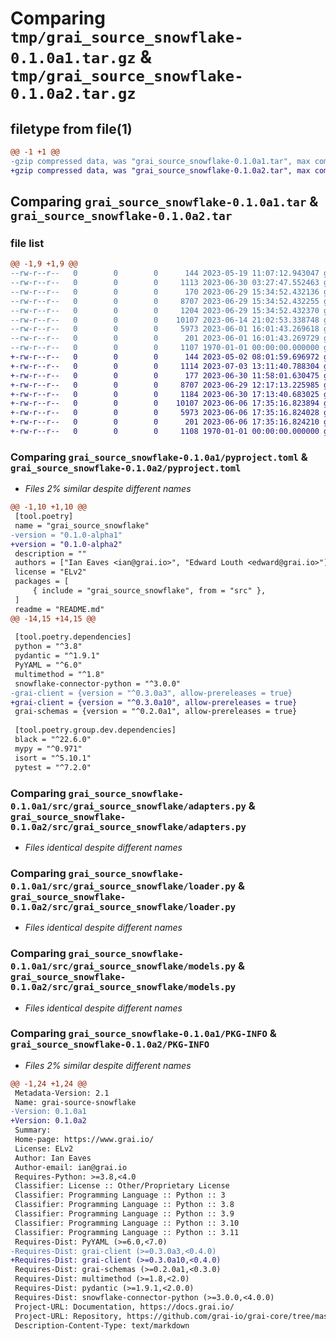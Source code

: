 # Comparing `tmp/grai_source_snowflake-0.1.0a1.tar.gz` & `tmp/grai_source_snowflake-0.1.0a2.tar.gz`

## filetype from file(1)

```diff
@@ -1 +1 @@
-gzip compressed data, was "grai_source_snowflake-0.1.0a1.tar", max compression
+gzip compressed data, was "grai_source_snowflake-0.1.0a2.tar", max compression
```

## Comparing `grai_source_snowflake-0.1.0a1.tar` & `grai_source_snowflake-0.1.0a2.tar`

### file list

```diff
@@ -1,9 +1,9 @@
--rw-r--r--   0        0        0      144 2023-05-19 11:07:12.943047 grai_source_snowflake-0.1.0a1/README.md
--rw-r--r--   0        0        0     1113 2023-06-30 03:27:47.552463 grai_source_snowflake-0.1.0a1/pyproject.toml
--rw-r--r--   0        0        0      170 2023-06-29 15:34:52.432136 grai_source_snowflake-0.1.0a1/src/grai_source_snowflake/__init__.py
--rw-r--r--   0        0        0     8707 2023-06-29 15:34:52.432255 grai_source_snowflake-0.1.0a1/src/grai_source_snowflake/adapters.py
--rw-r--r--   0        0        0     1204 2023-06-29 15:34:52.432370 grai_source_snowflake-0.1.0a1/src/grai_source_snowflake/base.py
--rw-r--r--   0        0        0    10107 2023-06-14 21:02:53.338748 grai_source_snowflake-0.1.0a1/src/grai_source_snowflake/loader.py
--rw-r--r--   0        0        0     5973 2023-06-01 16:01:43.269618 grai_source_snowflake-0.1.0a1/src/grai_source_snowflake/models.py
--rw-r--r--   0        0        0      201 2023-06-01 16:01:43.269729 grai_source_snowflake-0.1.0a1/src/grai_source_snowflake/package_definitions.py
--rw-r--r--   0        0        0     1107 1970-01-01 00:00:00.000000 grai_source_snowflake-0.1.0a1/PKG-INFO
+-rw-r--r--   0        0        0      144 2023-05-02 08:01:59.696972 grai_source_snowflake-0.1.0a2/README.md
+-rw-r--r--   0        0        0     1114 2023-07-03 13:11:40.788304 grai_source_snowflake-0.1.0a2/pyproject.toml
+-rw-r--r--   0        0        0      177 2023-06-30 11:58:01.630475 grai_source_snowflake-0.1.0a2/src/grai_source_snowflake/__init__.py
+-rw-r--r--   0        0        0     8707 2023-06-29 12:17:13.225985 grai_source_snowflake-0.1.0a2/src/grai_source_snowflake/adapters.py
+-rw-r--r--   0        0        0     1184 2023-06-30 17:13:40.683025 grai_source_snowflake-0.1.0a2/src/grai_source_snowflake/base.py
+-rw-r--r--   0        0        0    10107 2023-06-06 17:35:16.823894 grai_source_snowflake-0.1.0a2/src/grai_source_snowflake/loader.py
+-rw-r--r--   0        0        0     5973 2023-06-06 17:35:16.824028 grai_source_snowflake-0.1.0a2/src/grai_source_snowflake/models.py
+-rw-r--r--   0        0        0      201 2023-06-06 17:35:16.824210 grai_source_snowflake-0.1.0a2/src/grai_source_snowflake/package_definitions.py
+-rw-r--r--   0        0        0     1108 1970-01-01 00:00:00.000000 grai_source_snowflake-0.1.0a2/PKG-INFO
```

### Comparing `grai_source_snowflake-0.1.0a1/pyproject.toml` & `grai_source_snowflake-0.1.0a2/pyproject.toml`

 * *Files 2% similar despite different names*

```diff
@@ -1,10 +1,10 @@
 [tool.poetry]
 name = "grai_source_snowflake"
-version = "0.1.0-alpha1"
+version = "0.1.0-alpha2"
 description = ""
 authors = ["Ian Eaves <ian@grai.io>", "Edward Louth <edward@grai.io>"]
 license = "ELv2"
 packages = [
     { include = "grai_source_snowflake", from = "src" },
 ]
 readme = "README.md"
@@ -14,15 +14,15 @@
 
 [tool.poetry.dependencies]
 python = "^3.8"
 pydantic = "^1.9.1"
 PyYAML = "^6.0"
 multimethod = "^1.8"
 snowflake-connector-python = "^3.0.0"
-grai-client = {version = "^0.3.0a3", allow-prereleases = true}
+grai-client = {version = "^0.3.0a10", allow-prereleases = true}
 grai-schemas = {version = "^0.2.0a1", allow-prereleases = true}
 
 [tool.poetry.group.dev.dependencies]
 black = "^22.6.0"
 mypy = "^0.971"
 isort = "^5.10.1"
 pytest = "^7.2.0"
```

### Comparing `grai_source_snowflake-0.1.0a1/src/grai_source_snowflake/adapters.py` & `grai_source_snowflake-0.1.0a2/src/grai_source_snowflake/adapters.py`

 * *Files identical despite different names*

### Comparing `grai_source_snowflake-0.1.0a1/src/grai_source_snowflake/loader.py` & `grai_source_snowflake-0.1.0a2/src/grai_source_snowflake/loader.py`

 * *Files identical despite different names*

### Comparing `grai_source_snowflake-0.1.0a1/src/grai_source_snowflake/models.py` & `grai_source_snowflake-0.1.0a2/src/grai_source_snowflake/models.py`

 * *Files identical despite different names*

### Comparing `grai_source_snowflake-0.1.0a1/PKG-INFO` & `grai_source_snowflake-0.1.0a2/PKG-INFO`

 * *Files 2% similar despite different names*

```diff
@@ -1,24 +1,24 @@
 Metadata-Version: 2.1
 Name: grai-source-snowflake
-Version: 0.1.0a1
+Version: 0.1.0a2
 Summary: 
 Home-page: https://www.grai.io/
 License: ELv2
 Author: Ian Eaves
 Author-email: ian@grai.io
 Requires-Python: >=3.8,<4.0
 Classifier: License :: Other/Proprietary License
 Classifier: Programming Language :: Python :: 3
 Classifier: Programming Language :: Python :: 3.8
 Classifier: Programming Language :: Python :: 3.9
 Classifier: Programming Language :: Python :: 3.10
 Classifier: Programming Language :: Python :: 3.11
 Requires-Dist: PyYAML (>=6.0,<7.0)
-Requires-Dist: grai-client (>=0.3.0a3,<0.4.0)
+Requires-Dist: grai-client (>=0.3.0a10,<0.4.0)
 Requires-Dist: grai-schemas (>=0.2.0a1,<0.3.0)
 Requires-Dist: multimethod (>=1.8,<2.0)
 Requires-Dist: pydantic (>=1.9.1,<2.0.0)
 Requires-Dist: snowflake-connector-python (>=3.0.0,<4.0.0)
 Project-URL: Documentation, https://docs.grai.io/
 Project-URL: Repository, https://github.com/grai-io/grai-core/tree/master/grai-integrations/source-snowflake
 Description-Content-Type: text/markdown
```

